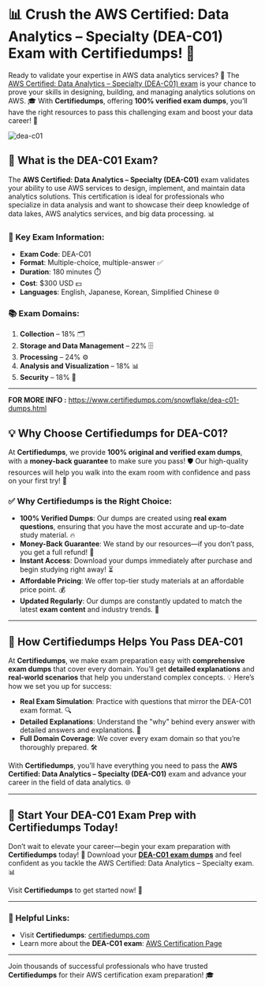 # 📊 Crush the AWS Certified: Data Analytics – Specialty (DEA-C01) Exam with Certifiedumps! 🚀

Ready to validate your expertise in AWS data analytics services? 🌟 The [AWS Certified: Data Analytics – Specialty (DEA-C01) exam](https://www.certifiedumps.com/snowflake/dea-c01-dumps.html) is your chance to prove your skills in designing, building, and managing analytics solutions on AWS. 🎓 With **Certifiedumps**, offering **100% verified exam dumps**, you’ll have the right resources to pass this challenging exam and boost your data career! 💪

![dea-c01](https://github.com/user-attachments/assets/33c1fd88-bb38-44a6-96e3-d83643019c58)


## 📘 What is the DEA-C01 Exam?

The **AWS Certified: Data Analytics – Specialty (DEA-C01)** exam validates your ability to use AWS services to design, implement, and maintain data analytics solutions. This certification is ideal for professionals who specialize in data analysis and want to showcase their deep knowledge of data lakes, AWS analytics services, and big data processing. 📊

### 📌 Key Exam Information:
- **Exam Code**: DEA-C01
- **Format**: Multiple-choice, multiple-answer ✅
- **Duration**: 180 minutes ⏱️
- **Cost**: $300 USD 💵
- **Languages**: English, Japanese, Korean, Simplified Chinese 🌐

### 📚 Exam Domains:
1. **Collection** – 18% 🗂️
2. **Storage and Data Management** – 22% 🗄️
3. **Processing** – 24% ⚙️
4. **Analysis and Visualization** – 18% 📊
5. **Security** – 18% 🔐

---
**FOR MORE INFO :** https://www.certifiedumps.com/snowflake/dea-c01-dumps.html

## 💡 Why Choose Certifiedumps for DEA-C01?

At **Certifiedumps**, we provide **100% original and verified exam dumps**, with a **money-back guarantee** to make sure you pass! 🛡️ Our high-quality resources will help you walk into the exam room with confidence and pass on your first try! 🎉

### ✅ Why Certifiedumps is the Right Choice:
- **100% Verified Dumps**: Our dumps are created using **real exam questions**, ensuring that you have the most accurate and up-to-date study material. 🔥
- **Money-Back Guarantee**: We stand by our resources—if you don’t pass, you get a full refund! 💸
- **Instant Access**: Download your dumps immediately after purchase and begin studying right away! ⏳
- **Affordable Pricing**: We offer top-tier study materials at an affordable price point. 💰
- **Updated Regularly**: Our dumps are constantly updated to match the latest **exam content** and industry trends. 🔄

---

## 🎯 How Certifiedumps Helps You Pass DEA-C01

At **Certifiedumps**, we make exam preparation easy with **comprehensive exam dumps** that cover every domain. You’ll get **detailed explanations** and **real-world scenarios** that help you understand complex concepts. 💡 Here’s how we set you up for success:

- **Real Exam Simulation**: Practice with questions that mirror the DEA-C01 exam format. 🔍
- **Detailed Explanations**: Understand the "why" behind every answer with detailed answers and explanations. 📘
- **Full Domain Coverage**: We cover every exam domain so that you’re thoroughly prepared. 🛠️

With **Certifiedumps**, you’ll have everything you need to pass the **AWS Certified: Data Analytics – Specialty (DEA-C01)** exam and advance your career in the field of data analytics. 🌐

---

## 🚀 Start Your DEA-C01 Exam Prep with Certifiedumps Today!

Don’t wait to elevate your career—begin your exam preparation with **Certifiedumps** today! 🌟 Download your **[DEA-C01 exam dumps](https://www.certifiedumps.com/snowflake/dea-c01-dumps.html)** and feel confident as you tackle the AWS Certified: Data Analytics – Specialty exam. 📊

Visit **Certifiedumps** to get started now! 🌟

---

### 🔗 Helpful Links:
- Visit **Certifiedumps**: [certifiedumps.com](https://certifiedumps.com)
- Learn more about the **DEA-C01 exam**: [AWS Certification Page](https://aws.amazon.com/certification/certified-data-analytics-specialty/)

---

Join thousands of successful professionals who have trusted **Certifiedumps** for their AWS certification exam preparation! 🎓
